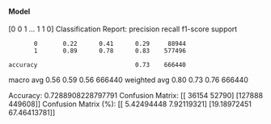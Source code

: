 #### Model
[0 0 1 ... 1 1 0]
Classification Report:
              precision    recall  f1-score   support

           0       0.22      0.41      0.29     88944
           1       0.89      0.78      0.83    577496

    accuracy                           0.73    666440
   macro avg       0.56      0.59      0.56    666440
weighted avg       0.80      0.73      0.76    666440

Accuracy: 0.7288908228797791
Confusion Matrix:
[[ 36154  52790]
 [127888 449608]]
Confusion Matrix (%):
[[ 5.42494448  7.92119321]
 [19.18972451 67.46413781]]
